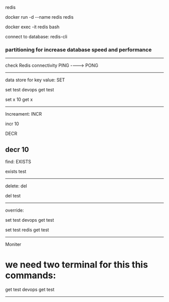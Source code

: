 redis


docker run -d --name redis redis

docker exec -it redis bash

connect to database:
redis-cli

### partitioning for increase database speed and performance

---

check Redis connectivity
PING ----> PONG

---

data store for key value:
SET

set test devops
get test

set x 10
get x

----

Increament:
INCR

incr 10


DECR

decr 10
---

find:
EXISTS

exists test


---

delete:
del 

del test


---

override:

set test devops
get test

set test redis
get test

---

Moniter
# we need two terminal for this this commands:

get test devops
get test


---










































